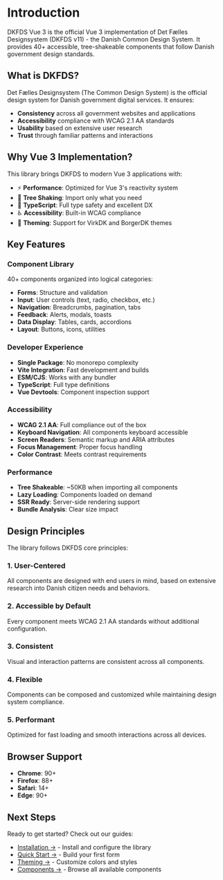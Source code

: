 # Introduction

DKFDS Vue 3 is the official Vue 3 implementation of Det Fælles Designsystem (DKFDS v11) - the Danish Common Design System. It provides 40+ accessible, tree-shakeable components that follow Danish government design standards.

## What is DKFDS?

Det Fælles Designsystem (The Common Design System) is the official design system for Danish government digital services. It ensures:

- **Consistency** across all government websites and applications
- **Accessibility** compliance with WCAG 2.1 AA standards  
- **Usability** based on extensive user research
- **Trust** through familiar patterns and interactions

## Why Vue 3 Implementation?

This library brings DKFDS to modern Vue 3 applications with:

- ⚡ **Performance**: Optimized for Vue 3's reactivity system
- 🌳 **Tree Shaking**: Import only what you need
- 📱 **TypeScript**: Full type safety and excellent DX
- ♿ **Accessibility**: Built-in WCAG compliance
- 🎨 **Theming**: Support for VirkDK and BorgerDK themes

## Key Features

### Component Library
40+ components organized into logical categories:
- **Forms**: Structure and validation
- **Input**: User controls (text, radio, checkbox, etc.)
- **Navigation**: Breadcrumbs, pagination, tabs
- **Feedback**: Alerts, modals, toasts
- **Data Display**: Tables, cards, accordions
- **Layout**: Buttons, icons, utilities

### Developer Experience
- **Single Package**: No monorepo complexity
- **Vite Integration**: Fast development and builds
- **ESM/CJS**: Works with any bundler
- **TypeScript**: Full type definitions
- **Vue Devtools**: Component inspection support

### Accessibility
- **WCAG 2.1 AA**: Full compliance out of the box
- **Keyboard Navigation**: All components keyboard accessible  
- **Screen Readers**: Semantic markup and ARIA attributes
- **Focus Management**: Proper focus handling
- **Color Contrast**: Meets contrast requirements

### Performance
- **Tree Shakeable**: ~50KB when importing all components
- **Lazy Loading**: Components loaded on demand
- **SSR Ready**: Server-side rendering support
- **Bundle Analysis**: Clear size impact

## Design Principles

The library follows DKFDS core principles:

### 1. User-Centered
All components are designed with end users in mind, based on extensive research into Danish citizen needs and behaviors.

### 2. Accessible by Default
Every component meets WCAG 2.1 AA standards without additional configuration.

### 3. Consistent
Visual and interaction patterns are consistent across all components.

### 4. Flexible
Components can be composed and customized while maintaining design system compliance.

### 5. Performant
Optimized for fast loading and smooth interactions across all devices.

## Browser Support

- **Chrome**: 90+
- **Firefox**: 88+
- **Safari**: 14+
- **Edge**: 90+

## Next Steps

Ready to get started? Check out our guides:

- [Installation →](./installation) - Install and configure the library
- [Quick Start →](./quick-start) - Build your first form
- [Theming →](./theming) - Customize colors and styles
- [Components →](/components/) - Browse all available components